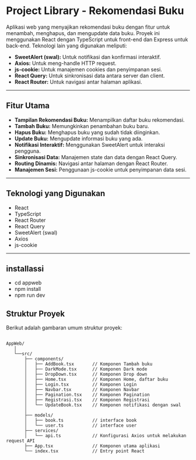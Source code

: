 # Project Library - Rekomendasi Buku

Aplikasi web yang menyajikan rekomendasi buku dengan fitur untuk menambah, menghapus, dan mengupdate data buku. Proyek ini menggunakan React dengan TypeScript untuk front-end dan Express untuk back-end. Teknologi lain yang digunakan meliputi:

- **SweetAlert (swal):** Untuk notifikasi dan konfirmasi interaktif.
- **Axios:** Untuk meng-handle HTTP request.
- **js-cookie:** Untuk manajemen cookies dan penyimpanan sesi.
- **React Query:** Untuk sinkronisasi data antara server dan client.
- **React Router:** Untuk navigasi antar halaman aplikasi.

---

## Fitur Utama

- **Tampilan Rekomendasi Buku:** Menampilkan daftar buku rekomendasi.
- **Tambah Buku:** Memungkinkan penambahan buku baru.
- **Hapus Buku:** Menghapus buku yang sudah tidak diinginkan.
- **Update Buku:** Mengupdate informasi buku yang ada.
- **Notifikasi Interaktif:** Menggunakan SweetAlert untuk interaksi pengguna.
- **Sinkronisasi Data:** Manajemen state dan data dengan React Query.
- **Routing Dinamis:** Navigasi antar halaman dengan React Router.
- **Manajemen Sesi:** Penggunaan js-cookie untuk penyimpanan data sesi.

---

## Teknologi yang Digunakan

- React
- TypeScript
- React Router
- React Query
- SweetAlert (swal)
- Axios
- js-cookie

---

## installassi

- cd appweb
- npm install
- npm run dev

## Struktur Proyek

Berikut adalah gambaran umum struktur proyek:

```plaintext

AppWeb/
   │
   └──src/
       ├── components/
       │   ├── AddBook.tsx       // Komponen Tambah buku
       │   ├── DarkMode.tsx      // Komponen Dark mode
       │   ├── DropDown.tsx      // Komponen Drop down
       │   ├── Home.tsx          // Komponen Home, daftar buku
       │   ├── Login.tsx         // Komponen Login
       │   ├── Navbar.tsx        // Komponen Navbar
       │   ├── Pagination.tsx    // Komponen Pagination
       │   ├── Registrasi.tsx    // Komponen Registrasi
       │   └── UpdateBook.tsx    // Komponen notifikasi dengan swal
       │
       ├── models/
       │   ├── book.ts           // interface book
       │   └── user.ts           // interface user
       ├── services/
       │   └── api.ts            // Konfigurasi Axios untuk melakukan request API
       ├── App.tsx               // Komponen utama aplikasi
       └── index.tsx             // Entry point React
```
